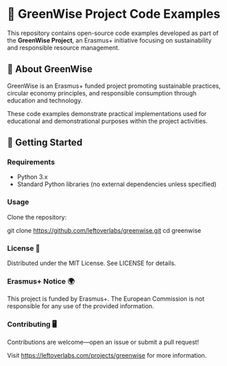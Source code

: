 # 🌿 GreenWise Project Code Examples

This repository contains open-source code examples developed as part of the **GreenWise Project**, an Erasmus+ initiative focusing on sustainability and responsible resource management.

## 📌 About GreenWise
GreenWise is an Erasmus+ funded project promoting sustainable practices, circular economy principles, and responsible consumption through education and technology.

These code examples demonstrate practical implementations used for educational and demonstrational purposes within the project activities.

## 🚀 Getting Started

### Requirements
- Python 3.x
- Standard Python libraries (no external dependencies unless specified)

### Usage
Clone the repository:

git clone https://github.com/leftoverlabs/greenwise.git
cd greenwise

### License 📄

Distributed under the MIT License. See LICENSE for details.

### Erasmus+ Notice 🌍

This project is funded by Erasmus+. The European Commission is not responsible for any use of the provided information.

### Contributing 🖥️

Contributions are welcome—open an issue or submit a pull request!

Visit https://leftoverlabs.com/projects/greenwise for more information.
